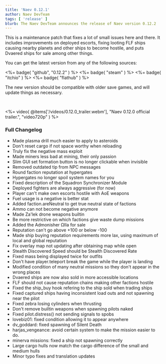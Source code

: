 ```yaml
---
title: 'Naev 0.12.1'
author: Naev DevTeam
tags: [ 'release' ]
blurb: The Naev DevTeam announces the release of Naev version 0.12.2
---
```


This is a maintenance patch that fixes a lot of small issues here and there. It
includes improvements on deployed escorts, fixing looting FLF ships causing
nearby planets and other ships to become hostile, and puts Dvaered ships for
sale among other things.

You can get the latest version from any of the following sources:

<%= badge( "github", "0.12.2" ) %>
<%= badge( "steam" ) %>
<%= badge( "itchio" ) %>
<%= badge( "flathub" ) %>

The new version should be compatible with older save games, and will update
things as necessary.

<br>

<%= video( @items['/videos/0.12.0_trailer.webm'], "Naev 0.12.0 official trailer.", "video720p" ) %>

### Full Changelog
* Made plasma drill much easier to apply to asteroids
* Don't reset cargo if not space worthy when reloading
* Truly fix the negative mass exploit
* Made miners less bad at mining, their only passion
* Slim GUI set formation button is no longer clickable when invisible
* Removed outdated tip from NPC messages
* Round faction reputation at hypergates
* Hypergates no longer spoil system names for you
* Fixed description of the Squadron Synchronizer Module
* Deployed fighters are always aggressive (for now)
* Player can't make own escorts hostile with AoE weapons
* Fuel usage is a negative is better stat
* Added faction.areNeutral to get true neutral state of factions
* Ammo can not become negative anymore
* Made Za'lek drone weapons builtin
* Be more restrictive on which factions give waste dump missions
* Added the Admonisher ΩIIa for sale
* Reputation can't go above +100 or below -100
* Made ship buying reputation requirements more lax, using maximum of local and global reputation
* Fix overlay map not updating after obtaining map while open
* Stealth Discovered Speed should be Stealth Discovered Rate
* Fixed mass being displayed twice for outfits
* Don't have player.teleport break the game while the player is landing
* Modified condition of many neutral missions so they don't appear in the wrong places
* Dvaered ships are now also sold in more accessible locations
* FLF should not cause reputation chains making other factions hostile
* Fixed the ship_buy hook refering to the ship sold when trading ships
* Fixed captured ships having inconsistent load outs and not spawning near the pilot
* Fixed zebra losing cylinders when thrusting
* Don't remove builtin weapons when spawning pilots naked
* Fixed pilot.distress() not sending signals to spobs
* lovebiz01: fixed condition allowing it to appear anywhere
* dv_goddard: fixed spawning of Silent Death
* harjas_vengeance: avoid certain system to make the mission easier to do.
* minerva missions: fixed a ship not spawning correctly
* Large cargo hulls now match the cargo difference of the small and medium hulls
* Minor typo fixes and translation updates
